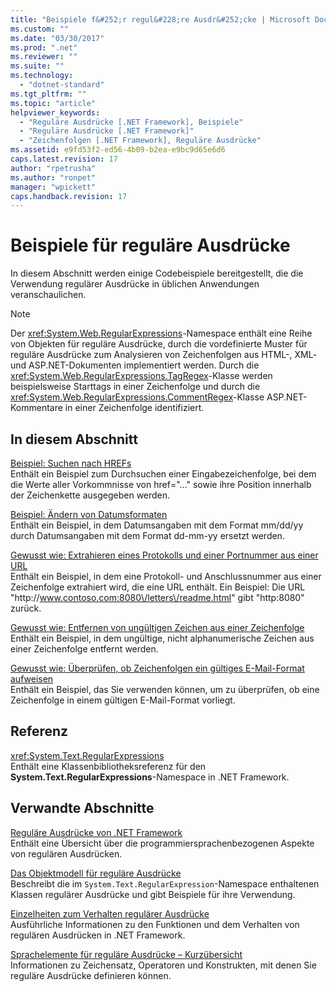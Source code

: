 ```yaml
---
title: "Beispiele f&#252;r regul&#228;re Ausdr&#252;cke | Microsoft Docs"
ms.custom: ""
ms.date: "03/30/2017"
ms.prod: ".net"
ms.reviewer: ""
ms.suite: ""
ms.technology: 
  - "dotnet-standard"
ms.tgt_pltfrm: ""
ms.topic: "article"
helpviewer_keywords: 
  - "Reguläre Ausdrücke [.NET Framework], Beispiele"
  - "Reguläre Ausdrücke [.NET Framework]"
  - "Zeichenfolgen [.NET Framework], Reguläre Ausdrücke"
ms.assetid: e9fd53f2-ed56-4b09-b2ea-e9bc9d65e6d6
caps.latest.revision: 17
author: "rpetrusha"
ms.author: "ronpet"
manager: "wpickett"
caps.handback.revision: 17
---
```

# Beispiele f&#252;r regul&#228;re Ausdr&#252;cke
In diesem Abschnitt werden einige Codebeispiele bereitgestellt, die die Verwendung regulärer Ausdrücke in üblichen Anwendungen veranschaulichen.  
  
> [!NOTE]
>  Der <xref:System.Web.RegularExpressions>\-Namespace enthält eine Reihe von Objekten für reguläre Ausdrücke, durch die vordefinierte Muster für reguläre Ausdrücke zum Analysieren von Zeichenfolgen aus HTML\-, XML\- und ASP.NET\-Dokumenten implementiert werden.  Durch die <xref:System.Web.RegularExpressions.TagRegex>\-Klasse werden beispielsweise Starttags in einer Zeichenfolge und durch die <xref:System.Web.RegularExpressions.CommentRegex>\-Klasse ASP.NET\-Kommentare in einer Zeichenfolge identifiziert.  
  
## In diesem Abschnitt  
 [Beispiel: Suchen nach HREFs](../../../docs/standard/base-types/regular-expression-example-scanning-for-hrefs.md)  
 Enthält ein Beispiel zum Durchsuchen einer Eingabezeichenfolge, bei dem die Werte aller Vorkommnisse von href\="..." sowie ihre Position innerhalb der Zeichenkette ausgegeben werden.  
  
 [Beispiel: Ändern von Datumsformaten](../../../docs/standard/base-types/regular-expression-example-changing-date-formats.md)  
 Enthält ein Beispiel, in dem Datumsangaben mit dem Format mm\/dd\/yy durch Datumsangaben mit dem Format dd\-mm\-yy ersetzt werden.  
  
 [Gewusst wie: Extrahieren eines Protokolls und einer Portnummer aus einer URL](../../../docs/standard/base-types/how-to-extract-a-protocol-and-port-number-from-a-url.md)  
 Enthält ein Beispiel, in dem eine Protokoll\- und Anschlussnummer aus einer Zeichenfolge extrahiert wird, die eine URL enthält.  Ein Beispiel: Die URL "http:\/\/www.contoso.com:8080\/letters\/readme.html" gibt "http:8080" zurück.  
  
 [Gewusst wie: Entfernen von ungültigen Zeichen aus einer Zeichenfolge](../../../docs/standard/base-types/how-to-strip-invalid-characters-from-a-string.md)  
 Enthält ein Beispiel, in dem ungültige, nicht alphanumerische Zeichen aus einer Zeichenfolge entfernt werden.  
  
 [Gewusst wie: Überprüfen, ob Zeichenfolgen ein gültiges E\-Mail\-Format aufweisen](../../../docs/standard/base-types/how-to-verify-that-strings-are-in-valid-email-format.md)  
 Enthält ein Beispiel, das Sie verwenden können, um zu überprüfen, ob eine Zeichenfolge in einem gültigen E\-Mail\-Format vorliegt.  
  
## Referenz  
 <xref:System.Text.RegularExpressions>  
 Enthält eine Klassenbibliotheksreferenz für den **System.Text.RegularExpressions**\-Namespace in .NET Framework.  
  
## Verwandte Abschnitte  
 [Reguläre Ausdrücke von .NET Framework](../../../docs/standard/base-types/regular-expressions.md)  
 Enthält eine Übersicht über die programmiersprachenbezogenen Aspekte von regulären Ausdrücken.  
  
 [Das Objektmodell für reguläre Ausdrücke](../../../docs/standard/base-types/the-regular-expression-object-model.md)  
 Beschreibt die im `System.Text.RegularExpression`\-Namespace enthaltenen Klassen regulärer Ausdrücke und gibt Beispiele für ihre Verwendung.  
  
 [Einzelheiten zum Verhalten regulärer Ausdrücke](../../../docs/standard/base-types/details-of-regular-expression-behavior.md)  
 Ausführliche Informationen zu den Funktionen und dem Verhalten von regulären Ausdrücken in .NET Framework.  
  
 [Sprachelemente für reguläre Ausdrücke – Kurzübersicht](../../../docs/standard/base-types/regular-expression-language-quick-reference.md)  
 Informationen zu Zeichensatz, Operatoren und Konstrukten, mit denen Sie reguläre Ausdrücke definieren können.